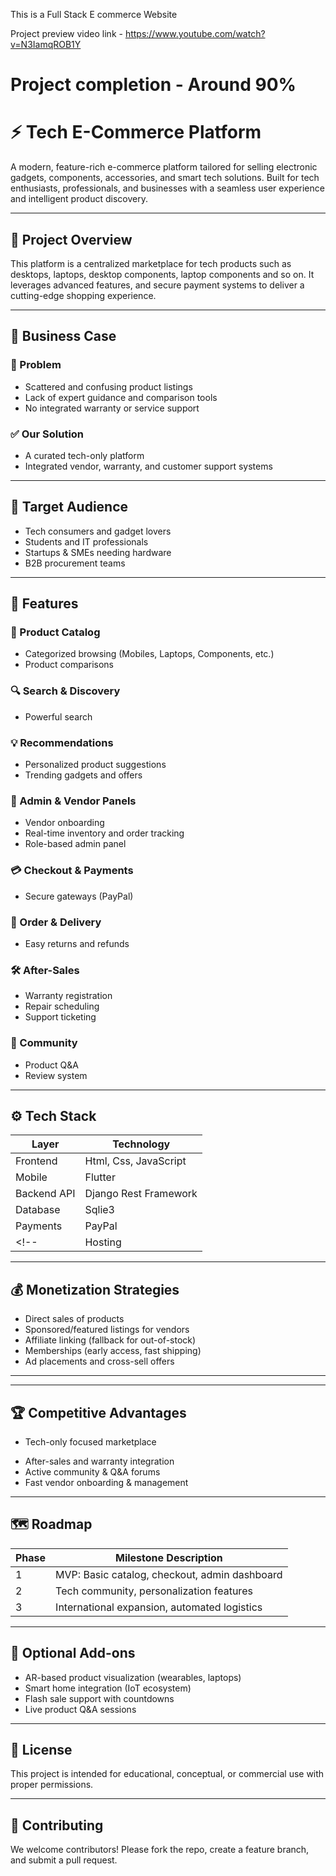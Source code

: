 This is a Full Stack E commerce Website

Project preview video link - https://www.youtube.com/watch?v=N3IamqROB1Y

# Project completion - Around 90%

# ⚡ Tech E-Commerce Platform

A modern, feature-rich e-commerce platform tailored for selling electronic gadgets, components, accessories, and smart tech solutions. Built for tech enthusiasts, professionals, and businesses with a seamless user experience and intelligent product discovery.

---

## 📘 Project Overview

This platform is a centralized marketplace for tech products such as desktops, laptops, desktop components, laptop components and so on. It leverages advanced features, and secure payment systems to deliver a cutting-edge shopping experience.

---

## 💼 Business Case

### 🎯 Problem
- Scattered and confusing product listings
- Lack of expert guidance and comparison tools
- No integrated warranty or service support

### ✅ Our Solution
- A curated tech-only platform
- Integrated vendor, warranty, and customer support systems

---

## 👥 Target Audience
- Tech consumers and gadget lovers
- Students and IT professionals
- Startups & SMEs needing hardware
- B2B procurement teams

---

## 🌟 Features

### 🛒 Product Catalog
- Categorized browsing (Mobiles, Laptops, Components, etc.)
- Product comparisons

### 🔍 Search & Discovery
- Powerful search

### 💡 Recommendations
- Personalized product suggestions
- Trending gadgets and offers

### 🧾 Admin & Vendor Panels
- Vendor onboarding
- Real-time inventory and order tracking
- Role-based admin panel

### 💳 Checkout & Payments
- Secure gateways (PayPal)


### 🚚 Order & Delivery
- Easy returns and refunds

### 🛠 After-Sales
- Warranty registration
- Repair scheduling
- Support ticketing

### 💬 Community
- Product Q&A
- Review system

---

## ⚙️ Tech Stack

| Layer        | Technology                         |
|--------------|------------------------------------|
| Frontend     | Html, Css, JavaScript              |
| Mobile       | Flutter                            |
| Backend API  | Django Rest Framework              |
| Database     | Sqlie3                             |
| Payments     | PayPal                             |
<!-- | Hosting      | AWS / Netlify / Vercel + Docker    | -->

---

## 💰 Monetization Strategies

- Direct sales of products
- Sponsored/featured listings for vendors
- Affiliate linking (fallback for out-of-stock)
- Memberships (early access, fast shipping)
- Ad placements and cross-sell offers

---

<!-- ## 📈 KPIs

- Monthly Active Users (MAU)
- Conversion Rate
- Cart Abandonment Rate
- Average Order Value (AOV)
- NPS (Net Promoter Score) -->

---

## 🏆 Competitive Advantages

- Tech-only focused marketplace
<!-- - Intelligent filters & comparisons -->
- After-sales and warranty integration
- Active community & Q&A forums
- Fast vendor onboarding & management

---

## 🗺️ Roadmap

| Phase  | Milestone Description                             |
|--------|---------------------------------------------------|
| 1      | MVP: Basic catalog, checkout, admin dashboard     |
| 2      | Tech community, personalization features          |
| 3      | International expansion, automated logistics      |

---

## 🚀 Optional Add-ons

- AR-based product visualization (wearables, laptops)
- Smart home integration (IoT ecosystem)
- Flash sale support with countdowns
- Live product Q&A sessions

---

## 📣 License

This project is intended for educational, conceptual, or commercial use with proper permissions.

---

## 🙌 Contributing

We welcome contributors! Please fork the repo, create a feature branch, and submit a pull request.

